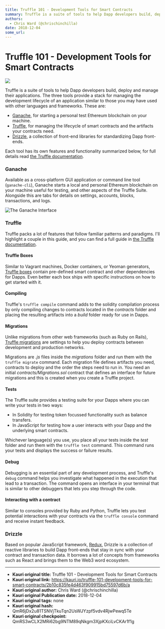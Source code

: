 ```yaml
---
title: Truffle 101 - Development Tools for Smart Contracts
summary: Truffle is a suite of tools to help Dapp developers build, deploy and manage their applications. The three tools provide a stack for managing the development lifecycle of an application similar to those you may have used with other languages and frameworks. These are- Ganache, for starting a personal test Ethereum blockchain on your machine. Truffle, for managing the lifecycle of smart contracts and the artifacts your contracts need. Drizzle, a collection of front-end libraries for standardizing
authors:
  - Chris Ward (@chrischinchilla)
date: 2018-12-04
some_url: 
---
```


# Truffle 101 - Development Tools for Smart Contracts

![](https://ipfs.infura.io/ipfs/QmUdXomD6zYFydtj7o634U3cgWxfGWwnm6XUEVrH1VVB4G)


Truffle is a suite of tools to help Dapp developers build, deploy and manage their applications. The three tools provide a stack for managing the development lifecycle of an application similar to those you may have used with other languages and frameworks. These are:

- [Ganache](https://truffleframework.com/ganache), for starting a personal test Ethereum blockchain on your machine.
- [Truffle](https://truffleframework.com/truffle), for managing the lifecycle of smart contracts and the artifacts your contracts need.
- [Drizzle](https://truffleframework.com/drizzle), a collection of front-end libraries for standardizing Dapp front-ends.

Each tool has its own features and functionality summarized below, for full details read [the Truffle documentation](https://truffleframework.com/docs).

### Ganache

Available as a cross-platform GUI application or command line tool (`ganache-cli`), Ganache starts a local and personal Ethereum blockchain on your machine useful for testing, and other aspects of the Truffle Suite. Alongside this are tabs for details on settings, accounts, blocks, transactions, and logs.

![The Ganache Interface](https://ipfs.infura.io/ipfs/QmZxcN6LHeoP28KeGuVM9aXywhHuiH7a5C3QVF3M4tJLMe)

### Truffle

Truffle packs a lot of features that follow familiar patterns and paradigms. I'll highlight a couple in this guide, and you can find a full guide in [the Truffle documentation](https://truffleframework.com/docs/truffle/overview).

#### Truffle Boxes

Similar to Vagrant machines, Docker containers, or Yeoman generators, [Truffle boxes](https://truffleframework.com/boxes) contain pre-defined smart contract and other dependencies for Dapps. Even better each box ships with specific instructions on how to get started with it.

#### Compiling

Truffle's `truffle compile` command adds to the solidity compilation process by only compiling changes to contracts located in the _contracts_ folder and placing the resulting artifacts into a _build_ folder ready for use in Dapps.

#### Migrations

Unlike migrations from other web frameworks (such as Ruby on Rails), [Truffle migrations](https://truffleframework.com/docs/truffle/getting-started/running-migrations) are settings to help you deploy contracts between development and production networks.

Migrations are _.js_ files inside the _migrations_ folder and run them with the `truffle migrate` command. Each migration file defines artifacts you need, contracts to deploy and the order the steps need to run in. You need an initial _contracts/Migrations.sol_ contract that defines an interface for future migrations and this is created when you create a Truffle project.

#### Tests

The Truffle suite provides a testing suite for your Dapps where you can write your tests in two ways:

- In Solidity for testing token focussed functionality such as balance transfers.
- In JavaScript for testing how a user interacts with your Dapp and the underlying smart contracts.

Whichever language(s) you use, you place all your tests inside the _test_ folder and run them with the `truffle test` command. This command runs your tests and displays the success or failure results.

#### Debug

Debugging is an essential part of any development process, and Truffle's `debug` command helps you investigate what happened in the execution that lead to a transaction. The command opens an interface in your terminal that is similar to other debuggers that lets you step through the code.

#### Interacting with a contract

Similar to consoles provided by Ruby and Python, Truffle lets you test potential interactions with your contracts via the `truffle console` command and receive instant feedback.

### Drizzle

Based on popular JavaScript framework, [Redux](https://redux.js.org), Drizzle is a collection of reactive libraries to build Dapp front-ends that stay in sync with your contract and transaction data. It borrows a lot of concepts from frameworks such as React and brings them to the Web3 word ecosystem.



---

- **Kauri original title:** Truffle 101 - Development Tools for Smart Contracts
- **Kauri original link:** https://kauri.io/truffle-101-development-tools-for-smart-contracts/2b10c835fe4d463f909915bd75597d6b/a
- **Kauri original author:** Chris Ward (@chrischinchilla)
- **Kauri original Publication date:** 2018-12-04
- **Kauri original tags:** none
- **Kauri original hash:** QmR6jDx2u81TSNVjTkuTqn2UsWJYzpf5vdv4RjwPewq5Te
- **Kauri original checkpoint:** QmRS3wCLX2MRi62bg9NTM89qNkgm3XjpKXciLvCKAr1f1g



